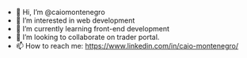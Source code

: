 - 👋 Hi, I’m @caiomontenegro
- 👀 I’m interested in web development
- 🌱 I’m currently learning front-end development
- 💞️ I’m looking to collaborate on trader portal.
- 📫 How to reach me: https://www.linkedin.com/in/caio-montenegro/

<!---
caiomontenegro/caiomontenegro is a ✨ special ✨ repository because its `README.md` (this file) appears on your GitHub profile.
You can click the Preview link to take a look at your changes.
--->
